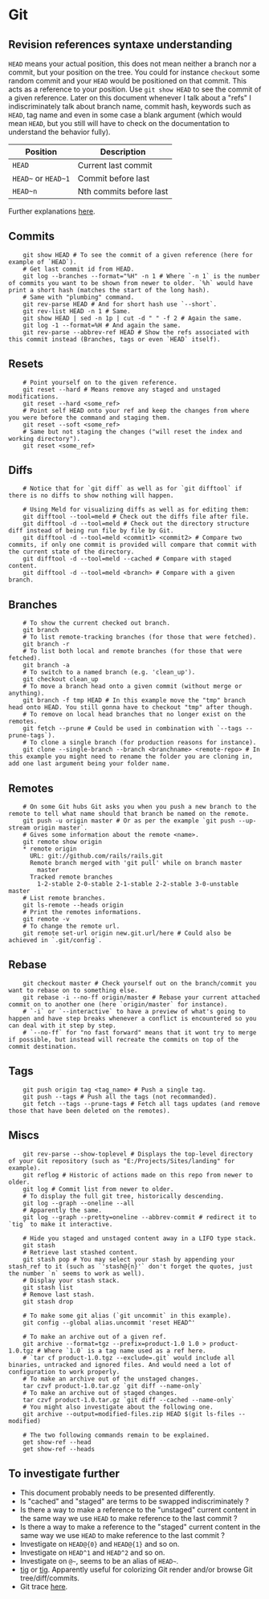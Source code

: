 Git
===

## Revision references syntaxe understanding

`HEAD` means your actual position, this does not mean neither a branch nor a commit, but your position on the tree.
You could for instance `checkout` some random commit and your `HEAD` would be positioned on that commit.
This acts as a reference to your position. Use `git show HEAD` to see the commit of a given reference.
Later on this document whenever I talk about a "refs" I indiscriminately talk about branch name, commit hash, keywords such as `HEAD`, tag name and even in some case a blank argument (which would mean `HEAD`, but you still will have to check on the documentation to understand the behavior fully).

| Position            | Description             |
|---------------------|-------------------------|
| `HEAD`              | Current last commit     |
| `HEAD~` or `HEAD~1` | Commit before last      |
| `HEAD~n`            | Nth commits before last |

Further explanations [here](https://stackoverflow.com/a/2222920/5384061).

## Commits

```
    git show HEAD # To see the commit of a given reference (here for example of `HEAD`).
    # Get last commit id from HEAD.
    git log --branches --format="%H" -n 1 # Where `-n 1` is the number of commits you want to be shown from newer to older. `%h` would have print a short hash (matches the start of the long hash).
    # Same with "plumbing" command.
    git rev-parse HEAD # And for short hash use `--short`.
    git rev-list HEAD -n 1 # Same.
    git show HEAD | sed -n 1p | cut -d " " -f 2 # Again the same.
    git log -1 --format=%H # And again the same.
    git rev-parse --abbrev-ref HEAD # Show the refs associated with this commit instead (Branches, tags or even `HEAD` itself).
```

## Resets

```
    # Point yourself on to the given reference.
    git reset --hard # Means remove any staged and unstaged modifications.
    git reset --hard <some_ref>
    # Point self HEAD onto your ref and keep the changes from where you were before the command and staging them.
    git reset --soft <some_ref>
    # Same but not staging the changes ("will reset the index and working directory").
    git reset <some_ref>
```

## Diffs

```
    # Notice that for `git diff` as well as for `git difftool` if there is no diffs to show nothing will happen.

    # Using Meld for visualizing diffs as well as for editing them:
    git difftool --tool=meld # Check out the diffs file after file.
    git difftool -d --tool=meld # Check out the directory structure diff instead of being run file by file by Git.
    git difftool -d --tool=meld <commit1> <commit2> # Compare two commits, if only one commit is provided will compare that commit with the current state of the directory.
    git difftool -d --tool=meld --cached # Compare with staged content.
    git difftool -d --tool=meld <branch> # Compare with a given branch.
```

## Branches

```
    # To show the current checked out branch.
    git branch
    # To list remote-tracking branches (for those that were fetched).
    git branch -r
    # To list both local and remote branches (for those that were fetched).
    git branch -a
    # To switch to a named branch (e.g. 'clean_up').
    git checkout clean_up
    # To move a branch head onto a given commit (without merge or anything).
    git branch -f tmp HEAD # In this example move the "tmp" branch head onto HEAD. You still gonna have to checkout "tmp" after though.
    # To remove on local head branches that no longer exist on the remotes.
    git fetch --prune # Could be used in combination with `--tags --prune-tags`).
    # To clone a single branch (for production reasons for instance).
    git clone --single-branch --branch <branchname> <remote-repo> # In this example you might need to rename the folder you are cloning in, add one last argument being your folder name.
```

## Remotes

```
    # On some Git hubs Git asks you when you push a new branch to the remote to tell what name should that branch be named on the remote.
    git push -u origin master # Or as per the example `git push --up-stream origin master`.
    # Gives some information about the remote <name>.
    git remote show origin
    * remote origin
      URL: git://github.com/rails/rails.git
      Remote branch merged with 'git pull' while on branch master
        master
      Tracked remote branches
        1-2-stable 2-0-stable 2-1-stable 2-2-stable 3-0-unstable master
    # List remote branches.
    git ls-remote --heads origin
    # Print the remotes informations.
    git remote -v
    # To change the remote url.
    git remote set-url origin new.git.url/here # Could also be achieved in `.git/config`.
```

## Rebase

```
    git checkout master # Check yourself out on the branch/commit you want to rebase on to something else.
    git rebase -i --no-ff origin/master # Rebase your current attached commit on to another one (here `origin/master` for instance).
    # `-i` or `--interactive` to have a preview of what's going to happen and have step breaks whenever a conflict is encountered so you can deal with it step by step.
    # `--no-ff` for "no fast forward" means that it wont try to merge if possible, but instead will recreate the commits on top of the commit destination.
```

## Tags

```
    git push origin tag <tag_name> # Push a single tag.
    git push --tags # Push all the tags (not recommanded).
    git fetch --tags --prune-tags # Fetch all tags updates (and remove those that have been deleted on the remotes).
```

## Miscs

```
    git rev-parse --show-toplevel # Displays the top-level directory of your Git repository (such as "E:/Projects/Sites/landing" for example).
    git reflog # Historic of actions made on this repo from newer to older.
    git log # Commit list from newer to older.
    # To display the full git tree, historically descending.
    git log --graph --oneline --all
    # Apparently the same.
    git log --graph --pretty=oneline --abbrev-commit # redirect it to `tig` to make it interactive.

    # Hide you staged and unstaged content away in a LIFO type stack.
    git stash
    # Retrieve last stashed content.
    git stash pop # You may select your stash by appending your stash_ref to it (such as `'stash@{n}'` don't forget the quotes, just the number `n` seems to work as well).
    # Display your stash stack.
    git stash list
    # Remove last stash.
    git stash drop

    # To make some git alias (`git uncommit` in this example).
    git config --global alias.uncommit 'reset HEAD^'

    # To make an archive out of a given ref.
    git archive --format=tgz --prefix=product-1.0 1.0 > product-1.0.tgz # Where `1.0` is a tag name used as a ref here.
    # `tar cf product-1.0.tgz --exclude=.git` would include all binaries, untracked and ignored files. And would need a lot of configuration to work properly.
    # To make an archive out of the unstaged changes.
    tar czvf product-1.0.tar.gz `git diff --name-only`
    # To make an archive out of staged changes.
    tar czvf product-1.0.tar.gz `git diff --cached --name-only`
    # You might also investigate about the following one.
    git archive --output=modified-files.zip HEAD $(git ls-files --modified)

    # The two following commands remain to be explained.
    get show-ref --head
    get show-ref --heads
```

## To investigate further

- This document probably needs to be presented differently.
- Is "cached" and "staged" are terms to be swapped indiscriminately ?
- Is there a way to make a reference to the "unstaged" current content in the same way we use `HEAD` to make reference to the last commit ?
- Is there a way to make a reference to the "staged" current content in the same way we use `HEAD` to make reference to the last commit ?
- Investigate on `HEAD@{0}` and `HEAD@{1}` and so on.
- Investigate on `HEAD^1` and `HEAD^2` and so on.
- Investigate on `@~`, seems to be an alias of `HEAD~`.
- [tig](https://linux.die.net/man/1/tig) or [tig](https://linux.die.net/man/7/tigmanual). Apparently useful for colorizing Git render and/or browse Git tree/diff/commits.
- Git trace [here](https://stackoverflow.com/a/68965888/5384061).

